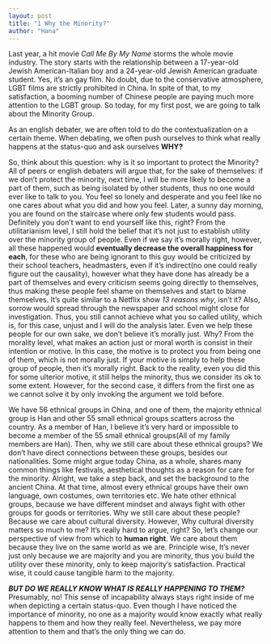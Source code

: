 ```yaml
---
layout: post
title: "1 Why the Minority?"
author: "Hana"
---
```


Last year, a hit movie _Call Me By My Name_ storms the whole movie industry. The story starts with the relationship between a 17-year-old Jewish American-Italian boy and a 24-year-old Jewish American graduate student. Yes, it’s an gay film. No doubt, due to the conservative atmosphere, LGBT films are strictly prohibited in China. In spite of that, to my satisfaction, a booming number of Chinese people are paying much more attention to the LGBT group. So today, for my first post, we are going to talk about the Minority Group.

As an english debater, we are often told to do the contextualization on a certain theme. When debating, we often push ourselves to think what really happens at the status-quo and ask ourselves **WHY?**

So, think about this question: why is it so important to protect the Minority? All of peers or english debaters will argue that, for the sake of themselves: if we don’t protect the minority, next time, I will be more likely to become a part of them, such as being isolated by other students, thus no one would ever like to talk to you. You feel so lonely and desperate and you feel like no one cares about what you did and how you feel. Later, a sunny day morning, you are found on the staircase where only few students would pass. Definitely you don’t want to end yourself like this, right? From the utilitarianism level, I still hold the belief that it’s not just to establish utility over the minority group of people. Even if we say it’s morally right, however, all these happened would **eventually decrease the overall happiness for each**,  for these who are being ignorant to this guy would be criticized by their school teachers, headmasters, even if it’s indirect(no one could really figure out the causality), however what they have done has already be a part of themselves and every criticism seems going directly to themselves, thus making these people feel shame on themselves and start to blame themselves. It’s quite similar to a Netflix show _13 reasons why_, isn’t it? Also, sorrow would spread through the newspaper and school might close for investigation. Thus, you still cannot achieve what you so called utility, which is, for this case, unjust and I will do the analysis later. Even we help these people for our own sake, we don’t believe it’s morally just. Why? From the morality level, what makes an action just or moral worth is consist in their intention or motive. In this case, the motive is to protect you from being one of them, which is not morally just. If your motive is simply to help these group of people, then it’s morally right. Back to the reality, even you did this for some ulterior motive, it still helps the minority, thus we consider its ok to some extent. However, for the second case, it differs from the first one as we cannot solve it by only invoking the argument we told before.

We have 56 ethnical groups in China, and one of them, the majority ethnical group is Han and other 55 small ethnical groups scatters across the country. As a member of Han, I believe it’s very hard or impossible to become a member of the 55 small ethnical groups(All of my family members are Han). Then, why we still care about these ethnical groups? We don’t have direct connections between these groups, besides our nationalities. Some might argue today China, as a whole, shares many common things like festivals, aesthetical thoughts as a reason for care for the minority. Alright, we take a step back, and set the background to the ancient China. At that time, almost every ethnical groups have their own language, own costumes, own territories etc. We hate other ethnical groups, because we have different mindset and always fight with other groups for goods or territories. Why we still care about these people? Because we care about cultural diversity. However, Why cultural diversity matters so much to me? It’s really hard to argue, right? So, let’s change our perspective of view from which to **human right**. We care about them because they live on the same world as we are. Principle wise, It’s never just only because we are majority and you are minority, thus you build the utility over these minority, only to keep majority’s satisfaction. Practical wise, it could cause tangible harm to the majority.

**_BUT DO WE REALLY KNOW WHAT IS REALLY HAPPENING TO THEM?_**
Presumably, no! This sense of incapability always stays right inside of me when depicting a certain status-quo. Even though I have noticed the importance of minority, no one as a majority would know exactly what really happens to them and how they really feel. Nevertheless, we pay more attention to them and that’s the only thing we can do.


